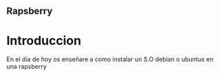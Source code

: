 ## Rapsberry
# Introduccion
En el dia de hoy os enseñare a como instalar un S.O debian o ubuntus en una rapsberry